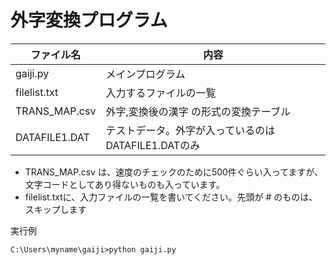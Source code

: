 # 外字変換プログラム

| ファイル名 | 内容 |
| ---------- | ---- |
| gaiji.py | メインプログラム |
| filelist.txt | 入力するファイルの一覧 |
| TRANS_MAP.csv | 外字,変換後の漢字 の形式の変換テーブル |
| DATAFILE1.DAT | テストデータ。外字が入っているのは DATAFILE1.DATのみ |

* TRANS_MAP.csv は、速度のチェックのために500件ぐらい入ってますが、文字コードとしてあり得ないものも入っています。
* filelist.txtに、入力ファイルの一覧を書いてください。先頭が # のものは、スキップします

実行例
```DOS
C:\Users\myname\gaiji>python gaiji.py
```
